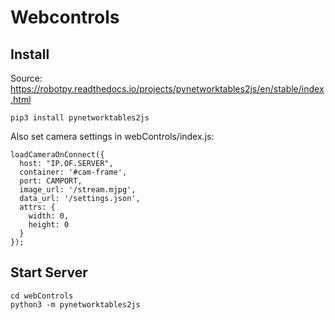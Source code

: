 # Webcontrols
## Install
Source: https://robotpy.readthedocs.io/projects/pynetworktables2js/en/stable/index.html  
```
pip3 install pynetworktables2js
```
Also set camera settings in webControls/index.js:
```
loadCameraOnConnect({
  host: "IP.OF.SERVER",
  container: '#cam-frame',
  port: CAMPORT,
  image_url: '/stream.mjpg',
  data_url: '/settings.json',
  attrs: {
    width: 0,
    height: 0
  }
});
```
## Start Server
```
cd webControls
python3 -m pynetworktables2js
```
